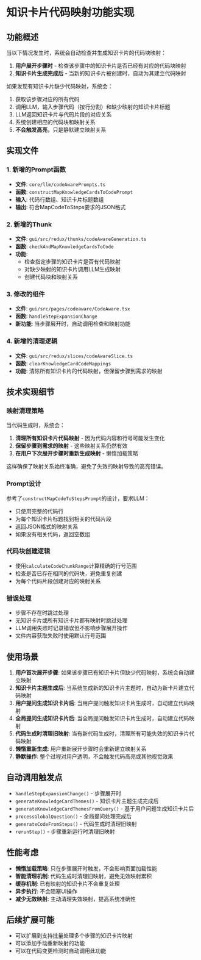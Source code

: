 # 知识卡片代码映射功能实现

## 功能概述

当以下情况发生时，系统会自动检查并生成知识卡片的代码块映射：

1. **用户展开步骤时** - 检查该步骤中的知识卡片是否已经有对应的代码块映射
2. **知识卡片生成完成后** - 当新的知识卡片被创建时，自动为其建立代码映射

如果发现有知识卡片缺少代码映射，系统会：

1. 获取该步骤对应的所有代码
2. 调用LLM，输入步骤代码（按行分割）和缺少映射的知识卡片标题
3. LLM返回知识卡片与代码片段的对应关系
4. 系统创建相应的代码块和映射关系
5. **不会触发高亮**，只是静默建立映射关系

## 实现文件

### 1. 新增的Prompt函数
- **文件**: `core/llm/codeAwarePrompts.ts`
- **函数**: `constructMapKnowledgeCardsToCodePrompt`
- **输入**: 代码行数组、知识卡片标题数组
- **输出**: 符合MapCodeToSteps要求的JSON格式

### 2. 新增的Thunk
- **文件**: `gui/src/redux/thunks/codeAwareGeneration.ts`
- **函数**: `checkAndMapKnowledgeCardsToCode`
- **功能**: 
  - 检查指定步骤的知识卡片是否有代码映射
  - 对缺少映射的知识卡片调用LLM生成映射
  - 创建代码块和映射关系

### 3. 修改的组件
- **文件**: `gui/src/pages/codeaware/CodeAware.tsx`
- **函数**: `handleStepExpansionChange`
- **新功能**: 当步骤展开时，自动调用检查和映射功能

### 4. 新增的清理逻辑
- **文件**: `gui/src/redux/slices/codeAwareSlice.ts`
- **函数**: `clearKnowledgeCardCodeMappings`
- **功能**: 清除所有知识卡片的代码映射，但保留步骤到需求的映射

## 技术实现细节

### 映射清理策略
当代码生成时，系统会：
1. **清理所有知识卡片代码映射** - 因为代码内容和行号可能发生变化
2. **保留步骤到需求的映射** - 这些映射关系仍然有效
3. **在用户下次展开步骤时重新生成映射** - 懒惰加载策略

这样确保了映射关系始终准确，避免了失效的映射导致的高亮错误。

### Prompt设计
参考了`constructMapCodeToStepsPrompt`的设计，要求LLM：
- 只使用完整的代码行
- 为每个知识卡片标题找到相关的代码片段
- 返回JSON格式的映射关系
- 如果没有相关代码，返回空数组

### 代码块创建逻辑
- 使用`calculateCodeChunkRange`计算精确的行号范围
- 检查是否已存在相同的代码块，避免重复创建
- 为每个代码片段创建对应的映射关系

### 错误处理
- 步骤不存在时跳过处理
- 无知识卡片或所有知识卡片都有映射时跳过处理
- LLM调用失败时记录错误但不影响步骤展开操作
- 文件内容获取失败时使用默认行号范围

## 使用场景

1. **用户首次展开步骤**: 如果该步骤已有知识卡片但缺少代码映射，系统会自动建立映射
2. **知识卡片主题生成后**: 当系统生成新的知识卡片主题时，自动为新卡片建立代码映射
3. **用户提问生成知识卡片后**: 当用户提问触发知识卡片生成时，自动建立代码映射  
4. **全局提问生成知识卡片后**: 当全局提问触发知识卡片生成时，自动建立代码映射
5. **代码生成时清理旧映射**: 当有新代码生成时，清理所有可能失效的知识卡片代码映射
6. **懒惰重新生成**: 用户重新展开步骤时会重新建立映射关系
7. **静默操作**: 整个过程对用户透明，不会触发代码高亮或其他视觉效果

## 自动调用触发点

- `handleStepExpansionChange()` - 步骤展开时
- `generateKnowledgeCardThemes()` - 知识卡片主题生成完成后  
- `generateKnowledgeCardThemesFromQuery()` - 基于用户问题生成知识卡片后
- `processGlobalQuestion()` - 全局提问处理完成后
- `generateCodeFromSteps()` - 代码生成时清理旧映射
- `rerunStep()` - 步骤重新运行时清理旧映射

## 性能考虑

- **懒惰加载策略**: 只在步骤展开时触发，不会影响页面加载性能
- **智能清理机制**: 代码生成时清理旧映射，避免无效映射累积
- **缓存机制**: 已有映射的知识卡片不会重复处理
- **异步执行**: 不会阻塞UI操作
- **减少无效映射**: 主动清理失效映射，提高系统准确性

## 后续扩展可能

- 可以扩展到支持批量处理多个步骤的知识卡片映射
- 可以添加手动重新映射的功能
- 可以在代码变更检测时自动调用此功能

